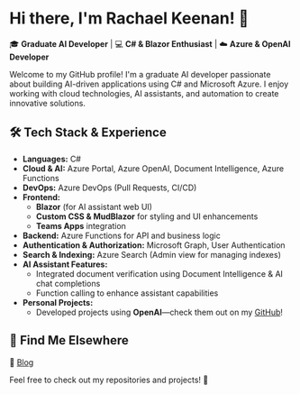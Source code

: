 # Hi there, I'm Rachael Keenan! 👋  

🎓 **Graduate AI Developer** | 💻 **C# & Blazor Enthusiast** | ☁️ **Azure & OpenAI Developer**  

Welcome to my GitHub profile! I'm a graduate AI developer passionate about building AI-driven applications using C# and Microsoft Azure. I enjoy working with cloud technologies, AI assistants, and automation to create innovative solutions.  

## 🛠 Tech Stack & Experience  
- **Languages:** C#  
- **Cloud & AI:** Azure Portal, Azure OpenAI, Document Intelligence, Azure Functions  
- **DevOps:** Azure DevOps (Pull Requests, CI/CD)  
- **Frontend:**  
  - **Blazor** (for AI assistant web UI)  
  - **Custom CSS & MudBlazor** for styling and UI enhancements  
  - **Teams Apps** integration  
- **Backend:** Azure Functions for API and business logic  
- **Authentication & Authorization:** Microsoft Graph, User Authentication  
- **Search & Indexing:** Azure Search (Admin view for managing indexes)  
- **AI Assistant Features:**  
  - Integrated document verification using Document Intelligence & AI chat completions  
  - Function calling to enhance assistant capabilities  
- **Personal Projects:**  
  - Developed projects using **OpenAI**—check them out on my [GitHub](https://github.com/rachaelkeenan)!  

## 🔗 Find Me Elsewhere  
📖 [Blog](https://rachaelkeenan.dev/)  

Feel free to check out my repositories and projects! 🚀

